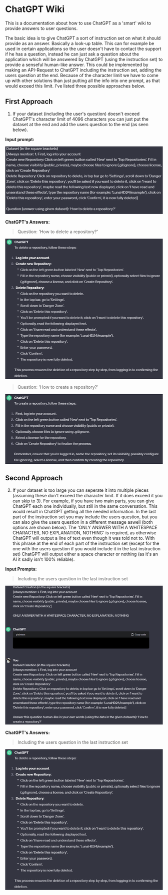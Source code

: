 # ChatGPT Wiki
This is a documentation about how to use ChatGPT as a 'smart' wiki to provide answers to user questions.

The basic idea is to give ChatGPT a sort of instruction set on what it should provide as an answer. Basically a look-up table. This can for example be used in certain applications so the user doesn't have to contact the support if he has a question, instead he can just ask a question about the application which will be answered by ChatGPT (using the instruction set) to provide a senseful human-like answer. This could be implemented by making an API-Request to ChatGPT including the instruction set, adding the users question at the end.
Because of the character limit we have to come up with other solutions than just putting all the info into one prompt, as that would exceed this limit. I've listed three possible approaches below.

## First Approach
1. If your dataset (including the user's question) doesn't exceed ChatGPT's character limit of 4096 characters you can just put the dataset at the end and add the users question to the end (as seen below).

**Input prompt:**

![Screenshot of an example dataset for ChatGPT](https://github.com/LunaHD24/ChatGPT-Wiki/blob/main/ressources/dataset1.png)

**ChatGPT's Answers:**

> Question: 'How to delete a repository?'

![Screenshot of an example answer to a question from ChatGPT using a given dataset](https://github.com/LunaHD24/ChatGPT-Wiki/blob/main/ressources/datasetAnswer1.png)

> Question: 'How to create a repository?'

![Screenshot of an example answer to a question from ChatGPT using a given dataset](https://github.com/LunaHD24/ChatGPT-Wiki/blob/main/ressources/datasetAnswer2.png)

## Second Approach

2. If your dataset is too large you can seperate it into multiple pieces (assuming these don't exceed the character limit. If it does exceed it you can skip to 3). For example, if you have two main parts, you can give ChatGPT each one individually, but still in the same conversation. This would result in ChatGPT getting all the needed information. In the last part of the instruction set you may include the users question, but you can also give the users question in a different message aswell (both options are shown below). The 'ONLY ANSWER WITH A WHITESPACE CHARACTER, NO EXPLANATION, NOTHING' is required, as otherwise ChatGPT will output a line of text even though it was told not to. With this phrase at the end of each part of the instruction set (except for the one with the users question if you would include it in the last instruction set) ChatGPT will output either a space character or nothing (as it's an AI it sadly isn't 100% reliable).

**Input Prompts:**

> Including the users question in the last instruction set

![Screenshot of an example dataset part for ChatGPT](https://github.com/LunaHD24/ChatGPT-Wiki/blob/main/ressources/datasetPart1.png)

**ChatGPT's Answers:**

> Including the users question in the last instruction set

![Screenshot of an example answer to a question from ChatGPT using a given dataset](https://github.com/LunaHD24/ChatGPT-Wiki/blob/main/ressources/datasetAnswer1.png)
